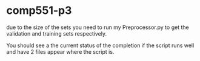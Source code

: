 # comp551-p3
due to the size of the sets you need to run my Preprocessor.py to get the validation and training sets respectively.

You should see a the current status of the completion if the script runs well and have 2 files appear where the script is.
